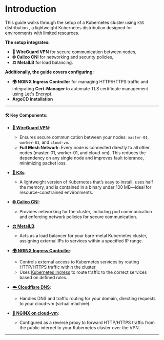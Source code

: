 # Introduction

This guide walks through the setup of a Kubernetes cluster using `K3S` distribution , a lightweight Kubernetes distribution designed for environments with limited resources.

**The setup integrates:**
- **🔐 WireGuard VPN** for secure communication between nodes, 
- **🌐 Calico CNI** for networking and security policies, 
- **⚖️ MetalLB** for load balancing. 

**Additionally, the guide covers configuring:** 
- **🌍 NGINX Ingress Controller** for managing HTTP/HTTPS traffic and integrating **Cert-Manager** to automate TLS certificate management using Let's Encrypt.
- **ArgoCD Installation**

---

#### 🛠️ Key Components:

- **[🔐 WireGuard VPN](https://www.wireguard.com)**:
  - Ensures secure communication between your nodes: `master-01`, `worker-01`, and `cloud-vm`.
  - **Full Mesh Network**: Every node is connected directly to all other nodes (master-01, worker-01, and cloud-vm). This reduces the dependency on any single node and improves fault tolerance, minimizing packet loss.

- **[🦾 K3s](https://docs.k3s.io/)**:
  - A lightweight version of Kubernetes that’s easy to install, uses half the memory, and is contained in a binary under 100 MB—ideal for resource-constrained environments.

- **[🌐 Calico CNI](https://docs.tigera.io/calico/latest/about/)**:
  - Provides networking for the cluster, including pod communication and enforcing network policies for secure communication.

- **[⚖️ MetalLB](https://metallb.universe.tf/)**:
  - Acts as a load balancer for your bare-metal Kubernetes cluster, assigning external IPs to services within a specified IP range.

- **[🌍 NGINX Ingress Controller](https://docs.nginx.com/nginx-ingress-controller/overview/about/)**:
  - Controls external access to Kubernetes services by routing HTTP/HTTPS traffic within the cluster.
  - Uses [Kubernetes Ingress](https://kubernetes.io/docs/concepts/services-networking/ingress-controllers/) to route traffic to the correct services based on defined rules.

- **[☁️ Cloudflare DNS](https://developers.cloudflare.com/dns/concepts/)**:
  - Handles DNS and traffic routing for your domain, directing requests to your cloud-vm (virtual machine).

- **[🔄 NGINX on cloud-vm](https://docs.nginx.com/nginx/admin-guide/web-server/reverse-proxy/)**:
  - Configured as a reverse proxy to forward HTTP/HTTPS traffic from the public internet to your Kubernetes cluster over the VPN.

---